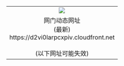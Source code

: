 ﻿<table>
  <tr></tr>
  <tr><td colspan=2 align=center><img src="https://d2vi0larpcxpiv.cloudfront.net/Up/oGate.jpg" /></td></tr>
  <tr><td colspan=2 align=center>网门动态网址<br/>(最新)
<br>https://d2vi0larpcxpiv.cloudfront.net
<br/><br/>(以下网址可能失效)
    </td>
  </tr>
</table>
